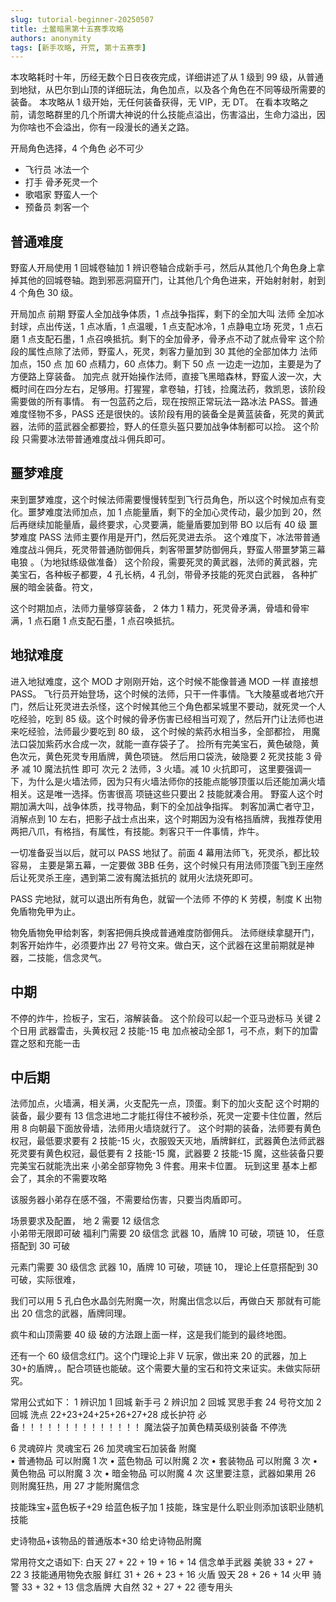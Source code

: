 ```yaml
---
slug: tutorial-beginner-20250507
title: 土鳖暗黑第十五赛季攻略
authors: anonymity
tags: [新手攻略, 开荒, 第十五赛季]
---
```


本攻略耗时十年，历经无数个日日夜夜完成，详细讲述了从 1 级到 99 级，从普通到地狱，从巴尔到山顶的详细玩法，角色加点，以及各个角色在不同等级所需要的装备。
本攻略从 1 级开始，无任何装备获得，无 VIP，无 DT。
在看本攻略之前，请忽略群里的几个所谓大神说的什么技能点溢出，伤害溢出，生命力溢出，因为你啥也不会溢出，你有一段漫长的通关之路。

开局角色选择，4 个角色 必不可少

- 飞行员 冰法一个
- 打手 骨矛死灵一个
- 歌唱家 野蛮人一个
- 预备员 刺客一个

## 普通难度

野蛮人开局使用 1 回城卷轴加 1 辨识卷轴合成新手弓，然后从其他几个角色身上拿掉其他的回城卷轴。跑到邪恶洞窟开门，让其他几个角色进来，开始射射射，射到 4 个角色 30 级。

开局加点 前期
野蛮人全加战争体质，1 点战争指挥，剩下的全加大叫
法师 全加冰封球，点出传送，1 点冰盾，1 点温暖，1 点支配冰冷，1 点静电立场
死灵，1 点石磨 1 点支配石墨，1 点召唤抵抗。剩下的全加骨矛，骨矛点不动了就点骨牢
这个阶段的属性点除了法师，野蛮人，死灵，刺客力量加到 30 其他的全部加体力
法师加点，150 点 加 60 点精力，60 点体力。剩下 50 点 一边走一边加，主要是为了方便路上穿装备。
加完点 就开始操作法师，直接飞黑暗森林，野蛮人波一次，大概时间在四分左右，足够用。打猩猩，拿卷轴，打钱，捡魔法药，救凯恩，该阶段需要做的所有事情。
有一包蓝药之后，现在按照正常玩法一路冰法 PASS。普通难度怪物不多，PASS 还是很快的。该阶段有用的装备全是黄蓝装备，死灵的黄武器，法师的蓝武器全都要捡，野人的任意头盔只要加战争体制都可以捡。
这个阶段 只需要冰法带普通难度战斗佣兵即可。

## 噩梦难度

来到噩梦难度，这个时候法师需要慢慢转型到飞行员角色，所以这个时候加点有变化。噩梦难度法师加点，加 1 点能量盾，剩下的全加心灵传动，最少加到 20，然后再继续加能量盾，最终要求，心灵要满，能量盾要加到带 BO 以后有 40 级
噩梦难度 PASS 法师主要作用是开门，然后死灵进去杀。
这个难度下，冰法带普通难度战斗佣兵，死灵带普通防御佣兵，刺客带噩梦防御佣兵，野蛮人带噩梦第三幕电狼 。（为地狱练级做准备）
这个阶段，需要死灵的黄武器，法师的黄武器，完美宝石，各种板子都要，4 孔长柄，4 孔剑，带骨矛技能的死灵白武器， 各种扩展的暗金装备。符文，

这个时期加点，法师力量够穿装备， 2 体力 1 精力，死灵骨矛满，骨墙和骨牢满，1 点石磨 1 点支配石墨，1 点召唤抵抗。

## 地狱难度

进入地狱难度，这个 MOD 才刚刚开始，这个时候不能像普通 MOD 一样 直接想 PASS。
飞行员开始登场，这个时候的法师，只干一件事情。飞大陵墓或者地穴开门，然后让死灵进去杀怪，这个时候其他三个角色都呆城里不要动，就死灵一个人吃经验，吃到 85 级。这个时候的骨矛伤害已经相当可观了，然后开门让法师也进来吃经验，法师最少要吃到 80 级，
这个时候的紫药水相当多，全部都捡，
用魔法口袋加紫药水合成一次，就能一直存袋子了。
捡所有完美宝石，黄色破隐，黄色次元，黄色死灵专用盾牌，黄色项链。
然后用口袋洗，破隐要 2 死灵技能 3 骨矛 减 10 魔法抗性 即可
次元 2 法师，3 火墙。减 10 火抗即可，
这里要强调一下，为什么是火墙法师，因为只有火墙法师你的技能点能够顶蛋以后还能加满火墙相关。这是唯一选择。伤害很高
项链这些只要出 2 技能就凑合用。
野蛮人这个时期加满大叫，战争体质，找寻物品，剩下的全加战争指挥。
刺客加满亡者守卫，消解点到 10 左右，把影子战士点出来，这个时期因为没有格挡盾牌，我推荐使用两把八爪，有格挡，有属性，有技能。刺客只干一件事情，炸牛。

一切准备妥当以后，就可以 PASS 地狱了。前面 4 幕用法师飞，死灵杀，都比较容易，
主要是第五幕，一定要做 3BB 任务，这个时候只有用法师顶蛋飞到王座然后让死灵杀王座，遇到第二波有魔法抵抗的 就用火法烧死即可。

PASS 完地狱，就可以退出所有角色，就留一个法师 不停的 K 劳模，制度 K 出物免盾物免甲为止。

物免盾物免甲给刺客，刺客把佣兵换成普通难度防御佣兵。
法师继续拿腿开门，刺客开始炸牛，必须要炸出 27 号符文来。做白天，这个武器在这里前期就是神器，二技能，信念灵气。

## 中期

不停的炸牛，捡板子，宝石，溶解装备。
这个阶段可以起一个亚马逊标马
关键 2 个日用 武器雷击，头黄权冠 2 技能-15 电
加点被动全部 1，弓不点，剩下的加雷霆之怒和充能一击

## 中后期

法师加点，火墙满，相关满，火支配先一点，顶蛋。剩下的加火支配
这个时期的装备，最少要有 13 信念进地二才能扛得住不被秒杀，死灵一定要卡住位置，然后用 8 向朝最下面放骨墙，法师用火墙烧就行了。
这个时期的装备，法师要有黄色权冠，最低要求要有 2 技能-15 火，衣服毁天灭地，盾牌鲜红，武器黄色法师武器
死灵要有黄色权冠，最低要有 2 技能-15 魔，武器要 2 技能-15 魔，这些装备只要完美宝石就能洗出来
小弟全部穿物免 3 件套。用来卡位置。
玩到这里 基本上都会了，其余的不需要攻略

该服务器小弟存在感不强，不需要给伤害，只要当肉盾即可。

场景要求及配置，
地 2 需要 12 级信念  
小弟带无限即可破
福利门需要 20 级信念
武器 10，盾牌 10 可破，项链 10，
任意搭配到 30 可破

元素门需要 30 级信念
武器 10，盾牌 10 可破，项链 10，
理论上任意搭配到 30 可破，实际很难，

我们可以用 5 孔白色水晶剑先附魔一次，附魔出信念以后，再做白天
那就有可能出 20 信念的武器，盾牌同理。

疯牛和山顶需要 40 级
破的方法跟上面一样，这是我们能到的最终地图。

还有一个 60 级信念红门。这个门理论上非 V 玩家，做出来 20 的武器，加上 30+的盾牌，。配合项链也能破。这个需要大量的宝石和符文来证实。未做实际研究。

常用公式如下：
1 辨识加 1 回城 新手弓
2 辨识加 2 回城 冥思手套
24 号符文加 2 回城 洗点
22+23+24+25+26+27+28 成长护符 必备！！！！！！！！！！！！！！
魔法袋子加黄色精英级别装备 不停洗

6 灵魂碎片 灵魂宝石
26 加灵魂宝石加装备 附魔  
• 普通物品 可以附魔 1 次
• 蓝色物品 可以附魔 2 次
• 套装物品 可以附魔 3 次
• 黄色物品 可以附魔 3 次
• 暗金物品 可以附魔 4 次
这里要注意，武器如果用 26 则附魔狂热，用 27 才能附魔信念

技能珠宝+蓝色板子+29 给蓝色板子加 1 技能，珠宝是什么职业则添加该职业随机技能

史诗物品+该物品的普通版本+30 给史诗物品附魔

常用符文之语如下:
白天 27 + 22 + 19 + 16 + 14 信念单手武器
美貌 33 + 27 + 22 3 技能通用物免衣服
鲜红 31 + 26 + 23 + 16 火盾
毁天 28 + 26 + 14 火甲
骑警 33 + 32 + 13 信念盾牌
大自然 32 + 27 + 22 德专用头

